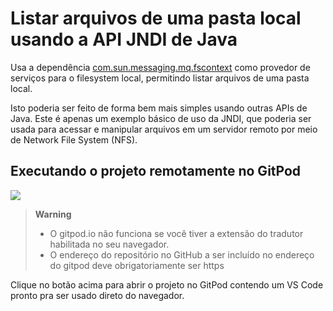 # Listar arquivos de uma pasta local usando a API JNDI de Java

Usa a dependência [com.sun.messaging.mq.fscontext](https://central.sonatype.com/artifact/com.sun.messaging.mq/fscontext) como provedor de serviços para o filesystem local, permitindo listar arquivos de uma pasta local.

Isto poderia ser feito de forma bem mais simples usando outras APIs de Java.
Este é apenas um exemplo básico de uso da JNDI, que poderia ser usada para acessar e manipular arquivos em um servidor remoto por meio de Network File System (NFS).

## Executando o projeto remotamente no GitPod
[![](https://gitpod.io/button/open-in-gitpod.svg)](https://gitpod.io/#https://github.com/manoelcampos/listar-arquivos-locais-jndi)

> **Warning**
> - O gitpod.io não funciona se você tiver a extensão do tradutor habilitada no seu navegador.
> - O endereço do repositório no GitHub a ser incluído no endereço do gitpod deve obrigatoriamente ser https

Clique no botão acima para abrir o projeto no GitPod contendo um VS Code pronto pra ser usado direto do navegador.
